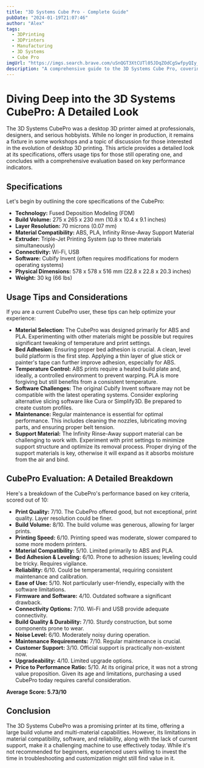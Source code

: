 ```yaml
---
title: "3D Systems Cube Pro - Complete Guide"
pubDate: "2024-01-19T21:07:46"
author: "Alex"
tags:
  - 3DPrinting
  - 3DPrinters
  - Manufacturing
  - 3D Systems
  - Cube Pro
imgUrl: "https://imgs.search.brave.com/uSnQGT3XtCUTl05JDqZOdCgSwfpyQIy_VwcS5j7Jw5E/rs:fit:860:0:0:0/g:ce/aHR0cHM6Ly9pLnBj/bWFnLmNvbS9pbWFn/ZXJ5L3Jldmlld3Mv/MDNJRW9SSXEzTjIw/V3Rybnd0YWYxZXgt/NS5maXRfc2NhbGUu/c2l6ZV83NjB4NDI3/LnYxNTY5NDcyOTMw/LmpwZw"
description: "A comprehensive guide to the 3D Systems Cube Pro, covering specifications, usage tips, and comparisons with similar products."
---
```


# Diving Deep into the 3D Systems CubePro: A Detailed Look

The 3D Systems CubePro was a desktop 3D printer aimed at professionals, designers, and serious hobbyists. While no longer in production, it remains a fixture in some workshops and a topic of discussion for those interested in the evolution of desktop 3D printing. This article provides a detailed look at its specifications, offers usage tips for those still operating one, and concludes with a comprehensive evaluation based on key performance indicators.

## Specifications

Let's begin by outlining the core specifications of the CubePro:

*   **Technology:** Fused Deposition Modeling (FDM)
*   **Build Volume:** 275 x 265 x 230 mm (10.8 x 10.4 x 9.1 inches)
*   **Layer Resolution:** 70 microns (0.07 mm)
*   **Material Compatibility:** ABS, PLA, Infinity Rinse-Away Support Material
*   **Extruder:** Triple-Jet Printing System (up to three materials simultaneously)
*   **Connectivity:** Wi-Fi, USB
*   **Software:** Cubify Invent (often requires modifications for modern operating systems)
*   **Physical Dimensions:** 578 x 578 x 516 mm (22.8 x 22.8 x 20.3 inches)
*   **Weight:** 30 kg (66 lbs)

## Usage Tips and Considerations

If you are a current CubePro user, these tips can help optimize your experience:

*   **Material Selection:** The CubePro was designed primarily for ABS and PLA. Experimenting with other materials might be possible but requires significant tweaking of temperature and print settings.
*   **Bed Adhesion:** Ensuring proper bed adhesion is crucial. A clean, level build platform is the first step. Applying a thin layer of glue stick or painter's tape can further improve adhesion, especially for ABS.
*   **Temperature Control:** ABS prints require a heated build plate and, ideally, a controlled environment to prevent warping. PLA is more forgiving but still benefits from a consistent temperature.
*   **Software Challenges:** The original Cubify Invent software may not be compatible with the latest operating systems. Consider exploring alternative slicing software like Cura or Simplify3D. Be prepared to create custom profiles.
*   **Maintenance:** Regular maintenance is essential for optimal performance. This includes cleaning the nozzles, lubricating moving parts, and ensuring proper belt tension.
*   **Support Material:** The Infinity Rinse-Away support material can be challenging to work with. Experiment with print settings to minimize support structure and optimize its removal process. Proper drying of the support materials is key, otherwise it will expand as it absorbs moisture from the air and bind.

## CubePro Evaluation: A Detailed Breakdown

Here's a breakdown of the CubePro's performance based on key criteria, scored out of 10:

*   **Print Quality:** 7/10. The CubePro offered good, but not exceptional, print quality. Layer resolution could be finer.
*   **Build Volume:** 8/10. The build volume was generous, allowing for larger prints.
*   **Printing Speed:** 6/10. Printing speed was moderate, slower compared to some more modern printers.
*   **Material Compatibility:** 5/10. Limited primarily to ABS and PLA.
*   **Bed Adhesion & Leveling:** 6/10. Prone to adhesion issues; leveling could be tricky. Requires vigilance.
*   **Reliability:** 6/10. Could be temperamental, requiring consistent maintenance and calibration.
*   **Ease of Use:** 5/10. Not particularly user-friendly, especially with the software limitations.
*   **Firmware and Software:** 4/10. Outdated software a significant drawback.
*   **Connectivity Options:** 7/10. Wi-Fi and USB provide adequate connectivity.
*   **Build Quality & Durability:** 7/10. Sturdy construction, but some components prone to wear.
*   **Noise Level:** 6/10. Moderately noisy during operation.
*   **Maintenance Requirements:** 7/10. Regular maintenance is crucial.
*   **Customer Support:** 3/10. Official support is practically non-existent now.
*   **Upgradeability:** 4/10. Limited upgrade options.
*   **Price to Performance Ratio:** 5/10. At its original price, it was not a strong value proposition. Given its age and limitations, purchasing a used CubePro today requires careful consideration.

**Average Score: 5.73/10**

## Conclusion

The 3D Systems CubePro was a promising printer at its time, offering a large build volume and multi-material capabilities. However, its limitations in material compatibility, software, and reliability, along with the lack of current support, make it a challenging machine to use effectively today. While it's not recommended for beginners, experienced users willing to invest the time in troubleshooting and customization might still find value in it.
